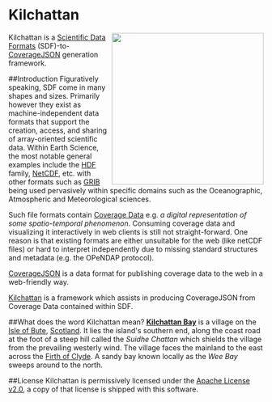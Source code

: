 # Kilchattan

<img src="https://github.com/lewismc/kilchattan/docs/a-sunny-day-in-kilchattan-bay.jpg" align="right" width="300" />

Kilchattan is a [Scientific Data Formats](http://fileformats.archiveteam.org/wiki/Scientific_Data_formats)
(SDF)-to-[CoverageJSON](https://github.com/Reading-eScience-Centre/coveragejson/) generation framework.

##Introduction
Figuratively speaking, SDF come in many shapes and sizes. Primarily however they
exist as machine-independent data formats that support the creation, access, and 
sharing of array-oriented scientific data. Within Earth Science, the most notable 
general examples include the [HDF](https://eosweb.larc.nasa.gov/HBDOCS/hdf.html) family, 
[NetCDF](http://www.unidata.ucar.edu/software/netcdf/), etc. with other formats such
as [GRIB](http://www.wmo.int/pages/prog/www/WDM/Guides/Guide-binary-2.html)
being used pervasively within specific domains such as the Oceanographic, 
Atmospheric and Meteorological sciences.

Such file formats contain [Coverage Data](https://en.wikipedia.org/wiki/Coverage_data)
e.g. _a digital representation of some spatio-temporal phenomenon_. Consuming coverage 
data and visualizing it interactively in web clients is still not straight-forward. 
One reason is that existing formats are either unsuitable for the web 
(like netCDF files) or hard to interpret independently due to missing standard 
structures and metadata (e.g. the OPeNDAP protocol).

[CoverageJSON](https://github.com/Reading-eScience-Centre/coveragejson/) 
is a data format for publishing coverage data to the web in a web-friendly way.

[Kilchattan](https://github.com/lewismc/kilchattan/) is a framework which assists
in producing CoverageJSON from Coverage Data contained within SDF.

##What does the word Kilchattan mean?
**[Kilchattan Bay](https://en.wikipedia.org/wiki/Kilchattan_Bay)** is a village on 
the [Isle of Bute](https://en.wikipedia.org/wiki/Isle_of_Bute), 
[Scotland](https://en.wikipedia.org/wiki/Scotland). It lies the island's southern 
end, along the coast road at the foot of a steep hill called the _Suidhe Chattan_ 
which shields the village from the prevailing westerly wind. The village faces 
the mainland to the east across the 
[Firth of Clyde](https://en.wikipedia.org/wiki/Firth_of_Clyde). 
A sandy bay known locally as the _Wee Bay_ sweeps around to the north.

##License
Kilchattan is permissively licensed under the [Apache License v2.0](http://www.apache.org/licenses/LICENSE-2.0), a copy of that license is shipped with this software.

